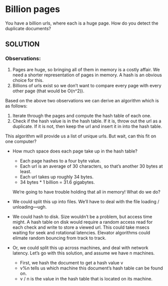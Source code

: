 # Billion pages

You have a billion urls, where each is a huge page. How do you detect the duplicate documents?

## SOLUTION 

### Observations: 

1. Pages are huge, so bringing all of them in memory is a costly affair. We need a shorter representation of pages in memory. A hash is an obvious choice for this.
2. Billions of urls exist so we don’t want to compare every page with every other page \(that would be O\(n^2\)\).

Based on the above two observations we can derive an algorithm which is as follows: 

1. Iterate through the pages and compute the hash table of each one. 
2. Check if the hash value is in the hash table. If it is, throw out the url as a duplicate. If it is not, then keep the url and insert it in into the hash table. 

This algorithm will provide us a list of unique urls. But wait, can this fit on one computer? 

* How much space does each page take up in the hash table? 

  * Each page hashes to a four byte value. 
  * Each url is an average of 30 characters, so that’s another 30 bytes at least. 
  * Each url takes up roughly 34 bytes. 
  * 34 bytes \* 1 billion = 31.6 gigabytes. 

  We’re going to have trouble holding that all in memory! What do we do? 

* We could split this up into files. We’ll have to deal with the file loading / unloading—ugh. 
* We could hash to disk. Size wouldn’t be a problem, but access time might. A hash table on disk would require a random access read for each check and write to store a viewed url. This could take msecs waiting for seek and rotational latencies. Elevator algorithms could elimate random bouncing from track to track. 
* Or, we could split this up across machines, and deal with network latency. Let’s go with this solution, and assume we have n machines. 
  * First, we hash the document to get a hash value v 
  * v%n tells us which machine this document’s hash table can be found on. 
  * v / n is the value in the hash table that is located on its machine.

